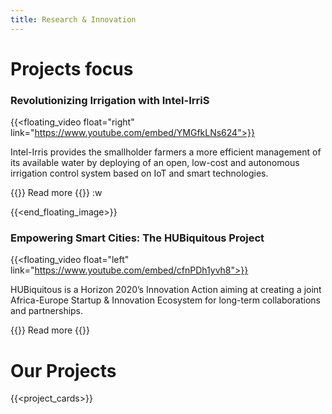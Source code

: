 ```yaml
---
title: Research & Innovation
---
```


Projects focus
==============

### Revolutionizing Irrigation with Intel-IrriS

{{<floating_video float="right" link="https://www.youtube.com/embed/YMGfkLNs624">}}

Intel-Irris provides the smallholder farmers a more efficient management of its available water by deploying of an open, low-cost and autonomous irrigation control system based on IoT and smart technologies.

{{<button-learn-more link="/projects/intel_iris/">}} Read more {{</button-learn-more>}}
:w

{{<end_floating_image>}}

### Empowering Smart Cities: The HUBiquitous Project

{{<floating_video float="left" link="https://www.youtube.com/embed/cfnPDh1yvh8">}}

HUBiquitous is a Horizon 2020’s Innovation Action aiming at creating a joint Africa-Europe Startup & Innovation Ecosystem for long-term collaborations and partnerships. 

{{<button-learn-more link="/projects/hubiquitous/">}} Read more {{</button-learn-more>}}

Our Projects
============

{{<project_cards>}}

